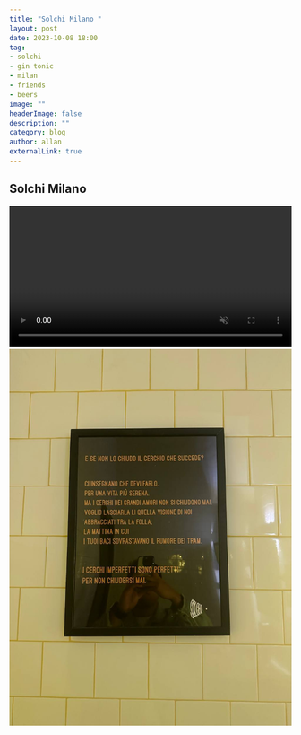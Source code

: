 ```yaml
---
title: "Solchi Milano "
layout: post
date: 2023-10-08 18:00
tag: 
- solchi
- gin tonic
- milan
- friends
- beers
image: ""
headerImage: false
description: ""
category: blog
author: allan
externalLink: true
---
```


## Solchi Milano

<div>
    <video class="fullscreen fill" width="100%" autoplay loop controls muted="muted">
    <source src="https://github.com/Allan-Nava/Allan-Nava.github.io/raw/master/assets/video/2023-10-08-allan-nava-BSR-in-the-park-2k23.markdown.MOV" type="video/mp4">
    </video>

</div>

<div>
    <img class="image" src="https://github.com/Allan-Nava/Allan-Nava.github.io/blob/master/assets/images/solchi.jpg?raw=true" alt="bsr 2023" />


</div>

